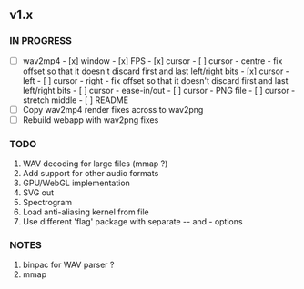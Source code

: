 ## v1.x

### IN PROGRESS

- [ ] wav2mp4
      - [x] window
      - [x] FPS
      - [x] cursor
      - [ ] cursor - centre
            - fix offset so that it doesn't discard first and last left/right bits
      - [x] cursor - left
      - [ ] cursor - right
            - fix offset so that it doesn't discard first and last left/right bits
      - [ ] cursor - ease-in/out
      - [ ] cursor - PNG file
      - [ ] cursor - stretch middle
      - [ ] README
- [ ] Copy wav2mp4 render fixes across to wav2png
- [ ] Rebuild webapp with wav2png fixes

### TODO

1. WAV decoding for large files (mmap ?)
2. Add support for other audio formats
3. GPU/WebGL implementation
4. SVG out
5. Spectrogram
6. Load anti-aliasing kernel from file
7. Use different 'flag' package with separate -- and - options

### NOTES

1. binpac for WAV parser ?
2. mmap
